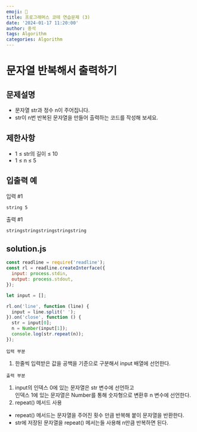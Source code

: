 ```yaml
---
emoji: 📝
title: 프로그래머스 코테 연습문제 (3)
date: '2024-01-17 11:20:00'
author: 중석
tags: Algorithm
categories: Algorithm
---
```


# 문자열 반복해서 출력하기

## 문제설명

- 문자열 str과 정수 n이 주어집니다.
- str이 n번 반복된 문자열을 만들어 출력하는 코드를 작성해 보세요.

## 제한사항

- 1 ≤ str의 길이 ≤ 10
- 1 ≤ n ≤ 5

## 입출력 예

입력 #1

```
string 5
```

출력 #1

```
stringstringstringstringstring
```

## solution.js

```js
const readline = require('readline');
const rl = readline.createInterface({
  input: process.stdin,
  output: process.stdout,
});

let input = [];

rl.on('line', function (line) {
  input = line.split(' ');
}).on('close', function () {
  str = input[0];
  n = Number(input[1]);
  console.log(str.repeat(n));
});
```
`입력 부분`
1) 한줄씩 입력받은 값을 공백을 기준으로 구분해서 input 배열에 선언한다.

`출력 부분`
1) input의 인덱스 0에 있는 문자열은 str 변수에 선언하고    
인덱스 1에 있는 문자열은 Number를 통해 숫자형으로 변환후 n 변수에 선언한다. 
2) repeat() 메서드 사용 
+ repeat() 메서드는 문자열을 주어진 횟수 만큼 반복해 붙이 문자열을 반환한다.
+ str에 저장된 문자열을 repeat() 메서는들 사용해 n만큼 반복하면 된다. 

```toc
```